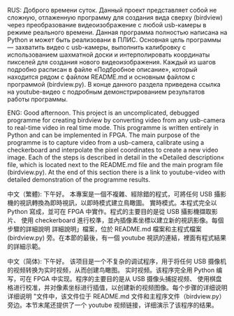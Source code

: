 RUS: Доброго времени суток.
Данный проект представляет собой не сложную, отлаженную программу для создания вида сверху (birdview) через преобразование видеоизображение с любой usb-камеры
в режиме реального времени. Данная программа полностью написана на Python и может быть реализовани в ПЛИС. Основная цель программы — захватить видео с usb-камеры, 
выполнить калибровку с использованием шахматной доски и интерполировать координаты пикселей для создания нового видеоизображения. Каждый из шагов подробно расписан
в файле «Подбробное описание», который находится рядом с файлом README.md и основным файлом с программой (birdview.py). В конце данного раздела приведена ссылка на youtube-видео с подробным демонстрированием результатов работы программы.

ENG: Good afternoon.
This project is an uncomplicated, debugged programme for creating birdview by converting video from any usb-camera to real-time video
in real time mode. This programme is written entirely in Python and can be implemented in FPGA. The main purpose of the programme is to capture video from a usb-camera, 
calibrate using a checkerboard and interpolate the pixel coordinates to create a new video image. Each of the steps is described in detail
in the «Detailed description« file, which is located next to the README.md file and the main program file (birdview.py). At the end of this section there is a link to youtube-video with detailed demonstration of the programme results.

中文（繁體): 下午好。
本專案是一個不複雜、經除錯的程式，可將任何 USB 攝影機的視訊轉換為即時視訊，以即時模式建立鳥瞰圖。
實時模式。本程式完全以 Python 寫成，並可在 FPGA 中實作。程式的主要目的是從 USB 攝影機擷取影片、 
使用 checkerboard 進行校準，並內插像素坐標以建立新的視訊影像。每個步驟的詳細說明
詳細說明」檔案，位於 README.md 檔案和主程式檔案 (birdview.py) 旁。在本節的最後，有一個 youtube 視訊的連結，裡面有程式結果的詳細示範。

中文（简体): 下午好。
该项目是一个不复杂的调试程序，用于将任何 USB 摄像机的视频转换为实时视频，从而创建鸟瞰图。
实时视频。该程序完全用 Python 编写，可在 FPGA 中实现。程序的主要目的是从 USB 摄像头捕捉视频、 
使用棋盘格进行校准，并对像素坐标进行插值，以创建新的视频图像。每个步骤的详细说明
详细说明 "文件中，该文件位于 README.md 文件和主程序文件（birdview.py）旁边。本节末尾还提供了一个 youtube 视频链接，详细演示了该程序的结果。

